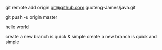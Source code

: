git remote add origin git@github.com:guoteng-James/java.git

git push -u origin master

hello world

create a new branch is quick & simple
create a new branch is quick and simple

